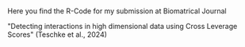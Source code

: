 ### 
Here you find the R-Code for my submission at Biomatrical Journal

"Detecting interactions in high dimensional data using Cross Leverage Scores" (Teschke et al., 2024)


